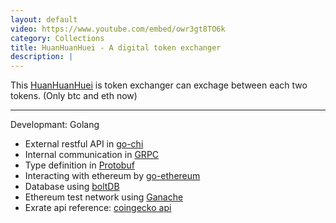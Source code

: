 ```yaml
---
layout: default
video: https://www.youtube.com/embed/owr3gt8TO6k
category: Collections
title: HuanHuanHuei - A digital token exchanger
description: |
---
```

This [HuanHuanHuei](https://github.com/M1stI4orK7U8y/HuanHuanHuei) is token exchanger can exchage between each two tokens. (Only btc and eth now)

--------------------------------------------------------------------
Developmant: Golang
* External restful API in [go-chi](https://github.com/go-chi/chi)  
* Internal communication in [GRPC](https://github.com/grpc/grpc)  
* Type definition in [Protobuf](https://github.com/protocolbuffers/protobuf)
* Interacting with ethereum by [go-ethereum](https://github.com/ethereum/go-ethereum)  
* Database using [boltDB](https://github.com/boltdb/bolt)  
* Ethereum test network using [Ganache](https://truffleframework.com/ganache)
* Exrate api reference: [coingecko api](https://www.coingecko.com/en/api)
